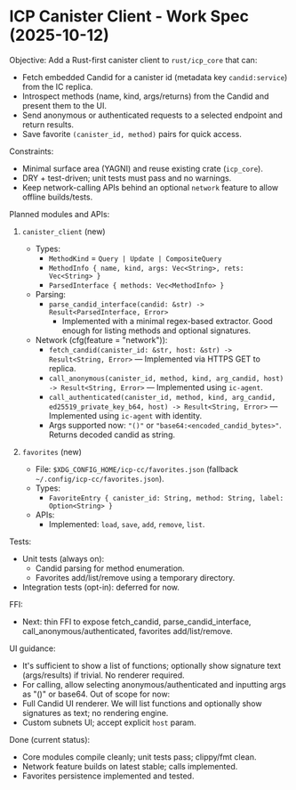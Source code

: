# ICP Canister Client - Work Spec (2025-10-12)

Objective: Add a Rust-first canister client to `rust/icp_core` that can:
- Fetch embedded Candid for a canister id (metadata key `candid:service`) from the IC replica.
- Introspect methods (name, kind, args/returns) from the Candid and present them to the UI.
- Send anonymous or authenticated requests to a selected endpoint and return results.
- Save favorite `(canister_id, method)` pairs for quick access.

Constraints:
- Minimal surface area (YAGNI) and reuse existing crate (`icp_core`).
- DRY + test-driven; unit tests must pass and no warnings.
- Keep network-calling APIs behind an optional `network` feature to allow offline builds/tests.

Planned modules and APIs:
1) `canister_client` (new)
   - Types:
     - `MethodKind` = `Query | Update | CompositeQuery`
     - `MethodInfo { name, kind, args: Vec<String>, rets: Vec<String> }`
     - `ParsedInterface { methods: Vec<MethodInfo> }`
   - Parsing:
     - `parse_candid_interface(candid: &str) -> Result<ParsedInterface, Error>`
       - Implemented with a minimal regex-based extractor. Good enough for listing methods and optional signatures.
   - Network (cfg(feature = "network")):
     - `fetch_candid(canister_id: &str, host: &str) -> Result<String, Error>` — Implemented via HTTPS GET to replica.
     - `call_anonymous(canister_id, method, kind, arg_candid, host) -> Result<String, Error>` — Implemented using `ic-agent`.
     - `call_authenticated(canister_id, method, kind, arg_candid, ed25519_private_key_b64, host) -> Result<String, Error>` — Implemented using `ic-agent` with identity.
     - Args supported now: `"()"` or `"base64:<encoded_candid_bytes>"`. Returns decoded candid as string.

2) `favorites` (new)
   - File: `$XDG_CONFIG_HOME/icp-cc/favorites.json` (fallback `~/.config/icp-cc/favorites.json`).
   - Types:
     - `FavoriteEntry { canister_id: String, method: String, label: Option<String> }`
   - APIs:
     - Implemented: `load`, `save`, `add`, `remove`, `list`.

Tests:
- Unit tests (always on):
  - Candid parsing for method enumeration.
  - Favorites add/list/remove using a temporary directory.
- Integration tests (opt-in): deferred for now.

FFI:
- Next: thin FFI to expose fetch_candid, parse_candid_interface, call_anonymous/authenticated, favorites add/list/remove.

UI guidance:
- It's sufficient to show a list of functions; optionally show signature text (args/results) if trivial. No renderer required.
- For calling, allow selecting anonymous/authenticated and inputting args as "()" or base64.
Out of scope for now:
- Full Candid UI renderer. We will list functions and optionally show signatures as text; no rendering engine.
- Custom subnets UI; accept explicit `host` param.

Done (current status):
- Core modules compile cleanly; unit tests pass; clippy/fmt clean.
- Network feature builds on latest stable; calls implemented.
- Favorites persistence implemented and tested.
